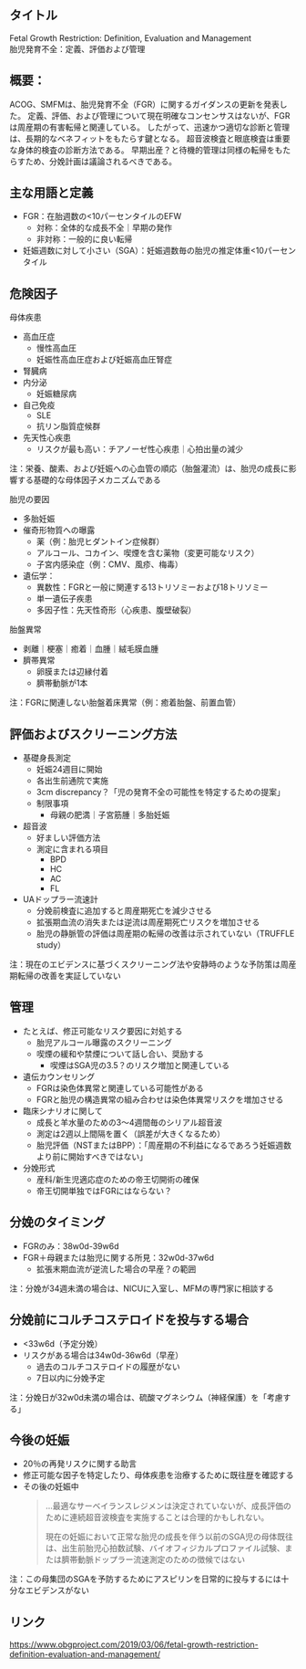 ## タイトル
Fetal Growth Restriction: Definition, Evaluation and Management  
胎児発育不全：定義、評価および管理

## 概要：
ACOG、SMFMは、胎児発育不全（FGR）に関するガイダンスの更新を発表した。
定義、評価、および管理について現在明確なコンセンサスはないが、FGRは周産期の有害転帰と関連している。
したがって、迅速かつ適切な診断と管理は、長期的なベネフィットをもたらす鍵となる。
超音波検査と眼底検査は重要な身体的検査の診断方法である。
早期出産？と待機的管理は同様の転帰をもたらすため、分娩計画は議論されるべきである。

## 主な用語と定義
* FGR：在胎週数の<10パーセンタイルのEFW
  * 対称：全体的な成長不全｜早期の発作
  * 非対称：一般的に良い転帰
* 妊娠週数に対して小さい（SGA）：妊娠週数毎の胎児の推定体重<10パーセンタイル

## 危険因子
母体疾患
* 高血圧症
  * 慢性高血圧
  * 妊娠性高血圧症および妊娠高血圧腎症
* 腎臓病
* 内分泌
  * 妊娠糖尿病
* 自己免疫
  * SLE
  * 抗リン脂質症候群
* 先天性心疾患
  * リスクが最も高い：チアノーゼ性心疾患｜心拍出量の減少

注：栄養、酸素、および妊娠への心血管の順応（胎盤灌流）は、胎児の成長に影響する基礎的な母体因子メカニズムである

胎児の要因
* 多胎妊娠
* 催奇形物質への曝露
  * 薬（例：胎児ヒダントイン症候群）
  * アルコール、コカイン、喫煙を含む薬物（変更可能なリスク）
  * 子宮内感染症（例：CMV、風疹、梅毒）
* 遺伝学：
  * 異数性：FGRと一般に関連する13トリソミーおよび18トリソミー
  * 単一遺伝子疾患
  * 多因子性：先天性奇形（心疾患、腹壁破裂）

胎盤異常
* 剥離｜梗塞｜癒着｜血腫｜絨毛膜血腫
* 臍帯異常
  * 卵膜または辺縁付着
  * 臍帯動脈が1本

注：FGRに関連しない胎盤着床異常（例：癒着胎盤、前置血管）

## 評価およびスクリーニング方法
* 基礎身長測定
  * 妊娠24週目に開始
  * 各出生前通院で実施
  * 3cm discrepancy？「児の発育不全の可能性を特定するための提案」
  * 制限事項
    * 母親の肥満｜子宮筋腫｜多胎妊娠
* 超音波
  * 好ましい評価方法
  * 測定に含まれる項目
    * BPD
    * HC
    * AC
    * FL
* UAドップラー流速計
  * 分娩前検査に追加すると周産期死亡を減少させる
  * 拡張期血流の消失または逆流は周産期死亡リスクを増加させる
  * 胎児の静脈管の評価は周産期の転帰の改善は示されていない（TRUFFLE study）

注：現在のエビデンスに基づくスクリーニング法や安静時のような予防策は周産期転帰の改善を実証していない

## 管理 
* たとえば、修正可能なリスク要因に対処する
  * 胎児アルコール曝露のスクリーニング
  * 喫煙の緩和や禁煙について話し合い、奨励する
    * 喫煙はSGA児の3.5？のリスク増加と関連している
* 遺伝カウンセリング
  * FGRは染色体異常と関連している可能性がある
  * FGRと胎児の構造異常の組み合わせは染色体異常リスクを増加させる
* 臨床シナリオに関して
  * 成長と羊水量のための3〜4週間毎のシリアル超音波
  * 測定は2週以上間隔を置く（誤差が大きくなるため）
  * 胎児評価（NSTまたはBPP）：「周産期の不利益になるであろう妊娠週数より前に開始すべきではない」
* 分娩形式
  * 産科/新生児適応症のための帝王切開術の確保
  * 帝王切開単独ではFGRにはならない？

## 分娩のタイミング
* FGRのみ：38w0d-39w6d
* FGR＋母親または胎児に関する所見：32w0d-37w6d
  * 拡張末期血流が逆流した場合の早産？の範囲

注：分娩が34週未満の場合は、NICUに入室し、MFMの専門家に相談する

## 分娩前にコルチコステロイドを投与する場合
* <33w6d（予定分娩）
* リスクがある場合は34w0d-36w6d（早産）
  * 過去のコルチコステロイドの履歴がない
  * 7日以内に分娩予定

注：分娩日が32w0d未満の場合は、硫酸マグネシウム（神経保護）を「考慮する」

## 今後の妊娠
* 20％の再発リスクに関する助言
* 修正可能な因子を特定したり、母体疾患を治療するために既往歴を確認する
* その後の妊娠中
  > …最適なサーベイランスレジメンは決定されていないが、成長評価のために連続超音波検査を実施することは合理的かもしれない。
  > 
  > 現在の妊娠において正常な胎児の成長を伴う以前のSGA児の母体既往は、出生前胎児心拍数試験、バイオフィジカルプロファイル試験、または臍帯動脈ドップラー流速測定のための徴候ではない

注：この母集団のSGAを予防するためにアスピリンを日常的に投与するには十分なエビデンスがない

## リンク
https://www.obgproject.com/2019/03/06/fetal-growth-restriction-definition-evaluation-and-management/
